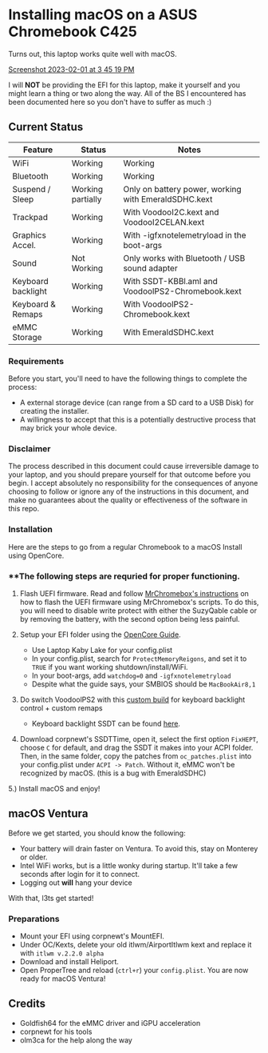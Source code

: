 # Installing macOS on a ASUS Chromebook C425

Turns out, this laptop works quite well with macOS.

[Screenshot 2023-02-01 at 3 45 19 PM](https://user-images.githubusercontent.com/77316348/216193582-4cdef546-b43f-413f-a6e2-5e29a3db05b8.png)

I will **NOT** be providing the EFI for this laptop, make it yourself and you might learn a thing or two along the way. All of the BS I encountered has been documented here so you don't have to suffer as much :)

## Current Status


| **Feature**        | **Status**           | **Notes**                                                         |
|--------------------|----------------------|-------------------------------------------------------------------|
| WiFi               | Working              | Working                                                           |
| Bluetooth          | Working              | Working                                                           |
| Suspend / Sleep    | Working partially    | Only on battery power, working with EmeraldSDHC.kext              |
| Trackpad           | Working              | With VoodooI2C.kext and VoodooI2CELAN.kext                        |
| Graphics Accel.    | Working              | With -igfxnotelemetryload in the boot-args                        |
| Sound              | Not Working          | Only works with Bluetooth / USB sound adapter                     |
| Keyboard backlight | Working              | With SSDT-KBBl.aml and VoodoolPS2-Chromebook.kext                 |                                           
| Keyboard & Remaps  | Working              | With VoodoolPS2-Chromebook.kext                                   |
| eMMC Storage       | Working              | With EmeraldSDHC.kext                                             |

### Requirements

Before you start, you'll need to have the following things to complete the process:

- A external storage device (can range from a SD card to a USB Disk) for creating the installer.
- A willingness to accept that this is a potentially destructive process that may brick your whole device.

### Disclaimer

The process described in this document could cause irreversible damage to your laptop, and you should prepare yourself for that outcome before you begin. I accept absolutely no responsibility for the consequences of anyone choosing to follow or ignore any of the instructions in this document, and make no guarantees about the quality or effectiveness of the software in this repo.

### Installation

Here are the steps to go from a regular Chromebook to a macOS Install using OpenCore. 

### **The following steps are **requried** for proper functioning.
1. Flash UEFI firmware. Read and follow [MrChromebox's instructions](https://mrchromebox.tech) on how to flash the UEFI firmware using MrChromebox's scripts. To do this, you will need to disable write protect with either the SuzyQable cable or by removing the battery, with the second option being less painful.

2. Setup your EFI folder using the [OpenCore Guide](https://dortania.github.io/OpenCore-Install-Guide/).
    - Use Laptop Kaby Lake for your config.plist 
    - In your config.plist, search for `ProtectMemoryReigons`, and set it to `TRUE` if you want working shutdown/install/WiFi.
    - In your boot-args, add `watchdog=0` and `-igfxnotelemetryload`
    - Despite what the guide says, your SMBIOS should be `MacBookAir8,1`

3. Do switch VoodoolPS2 with this [custom build](https://github.com/one8three/VoodooPS2-Chromebook/releases) for keyboard backlight control + custom       remaps 
   - Keyboard backlight SSDT can be found [here](https://github.com/one8three/VoodooPS2-Chromebook/blob/master/SSDT-KBBL.aml). 

4. Download corpnewt's SSDTTime, open it, select the first option `FixHEPT`, choose `C` for default, and drag the SSDT it makes into your ACPI folder. Then, in the same folder, copy the patches from `oc_patches.plist` into your config.plist under `ACPI -> Patch`. Without it, eMMC won't be recognized by macOS. (this is a bug with EmeraldSDHC)

5.) Install macOS and enjoy!

## macOS Ventura
Before we get started, you should know the following:
- Your battery will drain faster on Ventura. To avoid this, stay on Monterey or older.
- Intel WiFi works, but is a little wonky during startup. It'll take a few seconds after login for it to connect.
- Logging out **will** hang your device 

With that, l3ts get started!

### Preparations
- Mount your EFI using corpnewt's MountEFI.
- Under OC/Kexts, delete your old itlwm/AirportItlwm kext and replace it with `itlwm v.2.2.0 alpha`
- Download and install Heliport.
- Open ProperTree and reload (`ctrl+r`) your `config.plist`. 
You are now ready for macOS Ventura!





## Credits
- Goldfish64 for the eMMC driver and iGPU acceleration 
- corpnewt for his tools
- olm3ca for the help along the way 
